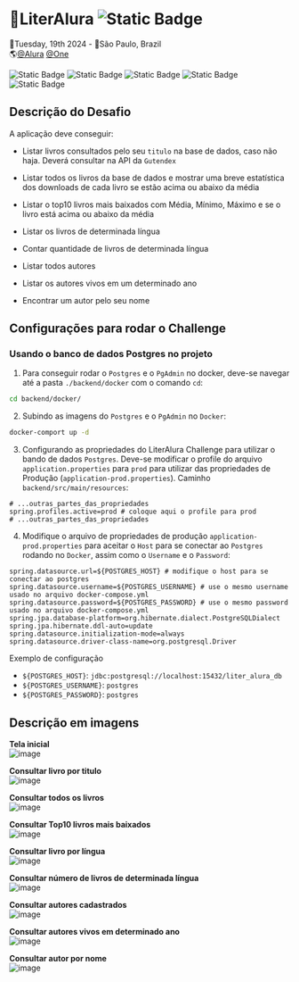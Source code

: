 # 📖LiterAlura ![Static Badge](https://img.shields.io/badge/CONCLU%C3%8DDO-%236DB33F?style=flat-square&color=%236DB33F)
📅Tuesday, 19th 2024 - 📍São Paulo, Brazil<br>
🌎[@Alura](https://www.alura.com.br/) [@One](https://www.oracle.com/br/)<br>
 
![Static Badge](https://img.shields.io/badge/SpringBoot-%236DB33F?style=for-the-badge&logo=springboot&labelColor=black)
![Static Badge](https://img.shields.io/badge/Postgresql-4169E1?style=for-the-badge&logo=postgresql&logoColor=white&labelColor=black)
![Static Badge](https://img.shields.io/badge/Javascript-%23F7DF1E?style=for-the-badge&logo=javascript&labelColor=black)
![Static Badge](https://img.shields.io/badge/HTML5-%23E34F26?style=for-the-badge&logo=html5&labelColor=black)
![Static Badge](https://img.shields.io/badge/CSS3-%231572B6?style=for-the-badge&logo=css3&logoColor=%231572B6&labelColor=black)

## Descrição do Desafio
A aplicação deve conseguir:
- Listar livros consultados pelo seu `titulo` na base de dados, caso não haja. Deverá consultar na API da `Gutendex`
- Listar todos os livros da base de dados e mostrar uma breve estatística dos downloads de cada livro se estão acima ou abaixo da média
- Listar o top10 livros mais baixados com Média, Mínimo, Máximo e se o livro está acima ou abaixo da média
- Listar os livros de determinada língua
- Contar quantidade de livros de determinada língua

- Listar todos autores
- Listar os autores vivos em um determinado ano
- Encontrar um autor pelo seu nome

## Configurações para rodar o Challenge

### Usando o banco de dados Postgres no projeto
1. Para conseguir rodar o `Postgres` e o `PgAdmin` no docker, deve-se navegar até a pasta `./backend/docker` com o comando `cd`: 
```bash
cd backend/docker/
```

2. Subindo as imagens do `Postgres` e o `PgAdmin` no `Docker`:
```bash
docker-comport up -d
```

3. Configurando as propriedades do LiterAlura Challenge para utilizar o bando de dados `Postgres`. Deve-se modificar o profile do arquivo `application.properties`
   para `prod` para utilizar das propriedades de Produção (`application-prod.properties`). Caminho `backend/src/main/resources`:
```properties
# ...outras_partes_das_propriedades
spring.profiles.active=prod # coloque aqui o profile para prod
# ...outras_partes_das_propriedades
```

4. Modifique o arquivo de propriedades de produção `application-prod.properties` para aceitar o `Host` para se conectar ao `Postgres` rodando no `Docker`,
   assim como o `Username` e o `Password`:
```properties
spring.datasource.url=${POSTGRES_HOST} # modifique o host para se conectar ao postgres
spring.datasource.username=${POSTGRES_USERNAME} # use o mesmo username usado no arquivo docker-compose.yml
spring.datasource.password=${POSTGRES_PASSWORD} # use o mesmo password usado no arquivo docker-compose.yml
spring.jpa.database-platform=org.hibernate.dialect.PostgreSQLDialect
spring.jpa.hibernate.ddl-auto=update
spring.datasource.initialization-mode=always
spring.datasource.driver-class-name=org.postgresql.Driver
```
Exemplo de configuração
- `${POSTGRES_HOST}`: `jdbc:postgresql://localhost:15432/liter_alura_db`
- `${POSTGRES_USERNAME}`: `postgres`
- `${POSTGRES_PASSWORD}`: `postgres`

## Descrição em imagens
**Tela inicial**<br>
![image](https://github.com/user-attachments/assets/480c3356-1983-414a-992d-f378c7d30e39)

**Consultar livro por titulo**<br>
![image](https://github.com/user-attachments/assets/5653dbbb-a51b-4cb0-aefe-b5199222c135)

**Consultar todos os livros**<br>
![image](https://github.com/user-attachments/assets/f9d2ac5f-d6d4-46f3-9884-8093e431e7a2)

**Consultar Top10 livros mais baixados**<br>
![image](https://github.com/user-attachments/assets/11f0f11f-3f7b-4bd2-b3ac-fccbf574c826)

**Consultar livro por língua**<br>
![image](https://github.com/user-attachments/assets/79d70485-cd43-4dfe-91fc-61390726d822)

**Consultar número de livros de determinada língua**<br>
![image](https://github.com/user-attachments/assets/8c62f344-8260-4a66-9a46-414153b72570)

**Consultar autores cadastrados**<br>
![image](https://github.com/user-attachments/assets/d0845291-58b1-469d-a767-640caabfcc49)

**Consultar autores vivos em determinado ano**<br>
![image](https://github.com/user-attachments/assets/1d34e167-9708-47dd-b94f-6caec83a6cac)

**Consultar autor por nome**<br>
![image](https://github.com/user-attachments/assets/fdc77a5b-5981-433a-b4fe-aa5b369c4aa3)
